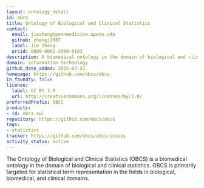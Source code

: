 ```yaml
---
layout: ontology_detail
id: obcs
title: Ontology of Biological and Clinical Statistics
contact:
  email: jiezheng@pennmedicine.upenn.edu
  github: zhengj2007
  label: Jie Zheng
  orcid: 0000-0002-2999-0103
description: A biomedical ontology in the domain of biological and clinical statistics.
domain: information technology
github_date_added: 2015-07-31
homepage: https://github.com/obcs/obcs
in_foundry: false
license:
  label: CC BY 3.0
  url: http://creativecommons.org/licenses/by/3.0/
preferredPrefix: OBCS
products:
- id: obcs.owl
repository: https://github.com/obcs/obcs
tags:
- statistics
tracker: https://github.com/obcs/obcs/issues
activity_status: active
---
```


The Ontology of Biological and Clinical Statistics (OBCS) is a biomedical ontology in the domain of biological and clinical statistics. OBCS is primarily targeted for statistical term representation in the fields in biological, biomedical, and clinical domains.
